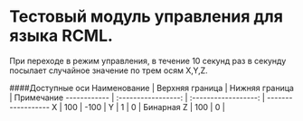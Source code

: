 # Тестовый модуль управления для языка RCML. 

При переходе в режим управления, в течение 10 секунд раз в секунду посылает случайное значение по трем осям X,Y,Z.

####Доступные оси
Наименование  | Верхняя граница  | Нижняя граница  | Примечание
------------  | :-----------------:  | :------------------:  | ------------------
X  | 100  | -100  | 
Y  | 1  | 0  | Бинарная
Z  | 100  | 0  | 
